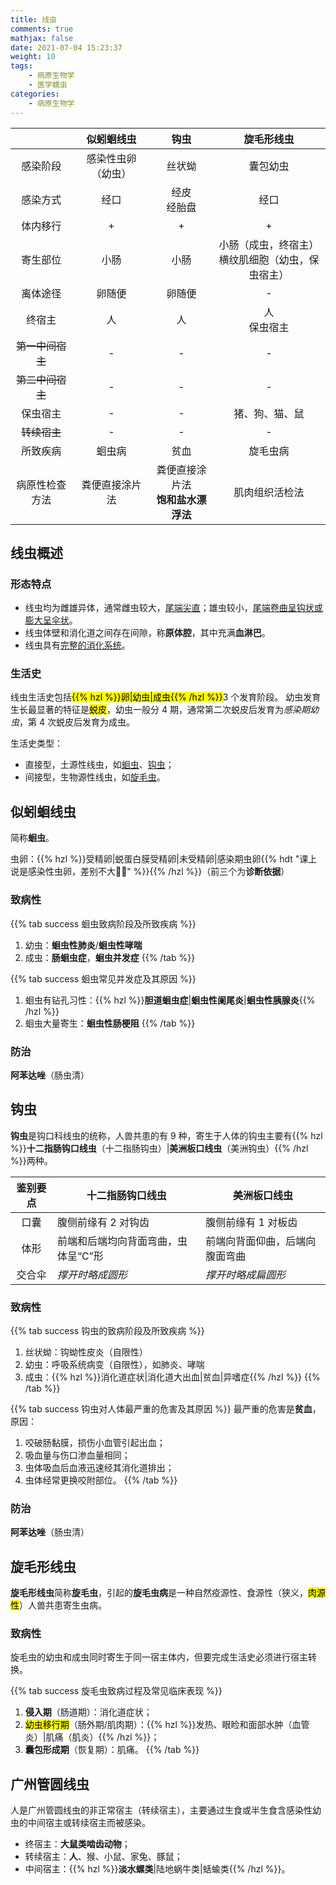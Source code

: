 ```yaml
---
title: 线虫
comments: true
mathjax: false
date: 2021-07-04 15:23:37
weight: 10
tags:
    - 病原生物学
    - 医学蠕虫
categories:
    - 病原生物学
---
```


|                  |     似蚓蛔线虫     |                  钩虫                 |                           旋毛形线虫                           |
|:----------------:|:------------------:|:-------------------------------------:|:--------------------------------------------------------------:|
|     感染阶段     | 感染性虫卵（幼虫） |                 丝状蚴                |                            囊包幼虫                            |
|     感染方式     |        经口        |            经皮<br/>经胎盘            |                              经口                              |
|     体内移行     |          +         |                   +                   |                                +                               |
|     寄生部位     |        小肠        |                  小肠                 | 小肠（成虫，终宿主）<br/>横纹肌细胞（幼虫，保虫宿主）          |
|     离体途径     |       卵随便       |                 卵随便                |                                -                               |
|      终宿主      |         人         |                   人                  |                         人<br>保虫宿主                         |
| ~~第一中间宿主~~ |          -         |                   -                   |                                -                               |
| ~~第二中间宿主~~ |          -         |                   -                   |                                -                               |
|     保虫宿主     |          -         |                   -                   |                         猪、狗、猫、鼠                         |
|   ~~转续宿主~~   |          -         |                   -                   |                                -                               |
|     所致疾病     |       蛔虫病       |                  贫血                 |                            旋毛虫病                            |
|  病原性检查方法  |   粪便直接涂片法   | 粪便直接涂片法<br/>**饱和盐水漂浮法** |                         肌肉组织活检法                         |

<!--more-->

## 线虫概述

### 形态特点

- 线虫均为雌雄异体，通常雌虫较大，<ins>尾端尖直</ins>；雄虫较小，<ins>尾端卷曲呈钩状或膨大呈伞状</ins>。
- 线虫体壁和消化道之间存在间隙，称**原体腔**，其中充满**血淋巴**。
- 线虫具有<ins>完整的消化系统</ins>。

### 生活史

线虫生活史包括<mark>{{% hzl %}}卵|幼虫|成虫{{% /hzl %}}</mark>3 个发育阶段。
幼虫发育生长最显著的特征是<mark>蜕皮</mark>，幼虫一般分 4 期，通常第二次蜕皮后发育为*感染期幼虫*，第 4 次蜕皮后发育为成虫。

生活史类型：
- 直接型，土源性线虫，如[蛔虫](#似蚓蛔线虫)、[钩虫](#钩虫)；
- 间接型，生物源性线虫，如[旋毛虫](#旋毛形线虫)。

## 似蚓蛔线虫

简称**蛔虫**。

虫卵：{{% hzl %}}受精卵|蜕蛋白膜受精卵|未受精卵|感染期虫卵{{% hdt "课上说是感染性虫卵，差别不大🤷🏻" %}}{{% /hzl %}}（前三个为**诊断依据**）

### 致病性

{{% tab success 蛔虫致病阶段及所致疾病 %}}
1. 幼虫：**蛔虫性肺炎**/**蛔虫性哮喘**
2. 成虫：**肠蛔虫症**，**蛔虫并发症**
{{% /tab %}}

{{% tab success 蛔虫常见并发症及其原因 %}}
1. 蛔虫有钻孔习性：{{% hzl %}}**胆道蛔虫症**|**蛔虫性阑尾炎**|**蛔虫性胰腺炎**{{% /hzl %}}
2. 蛔虫大量寄生：**蛔虫性肠梗阻**
{{% /tab %}}

### 防治

**阿苯达唑**（肠虫清）

## 钩虫

**钩虫**是钩口科线虫的统称，人兽共患的有 9 种，寄生于人体的钩虫主要有{{% hzl %}}**十二指肠钩口线虫**（十二指肠钩虫）|**美洲板口线虫**（美洲钩虫）{{% /hzl %}}两种。

| 鉴别要点 | 十二指肠钩口线虫                    | 美洲板口线虫                   |
|:--------:|-------------------------------------|--------------------------------|
|   口囊   | 腹侧前缘有 2 对钩齿                 | 腹侧前缘有 1 对板齿            |
|   体形   | 前端和后端均向背面弯曲，虫体呈“C”形 | 前端向背面仰曲，后端向腹面弯曲 |
|  交合伞  | *撑开时略成圆形*                    | *撑开时略成扁圆形*             |

### 致病性

{{% tab success 钩虫的致病阶段及所致疾病 %}}
1. 丝状蚴：钩蚴性皮炎（自限性）
2. 幼虫：呼吸系统病变（自限性），如肺炎、哮喘
3. 成虫：{{% hzl %}}消化道症状|消化道大出血|贫血|异嗜症{{% /hzl %}}
{{% /tab %}}

{{% tab success 钩虫对人体最严重的危害及其原因 %}}
最严重的危害是**贫血**，原因：
1. 咬破肠黏膜，损伤小血管引起出血；
2. 吸血量与伤口渗血量相同；
3. 虫体吸血后血液迅速经其消化道排出；
4. 虫体经常更换咬附部位。
{{% /tab %}}

### 防治

**阿苯达唑**（肠虫清）

## 旋毛形线虫

**旋毛形线虫**简称**旋毛虫**，引起的**旋毛虫病**是一种自然疫源性、食源性（狭义，<mark>肉源性</mark>）人兽共患寄生虫病。

### 致病性

旋毛虫的幼虫和成虫同时寄生于同一宿主体内，但要完成生活史必须进行宿主转换。

{{% tab success 旋毛虫致病过程及常见临床表现 %}}
1. **侵入期**（肠道期）：消化道症状；
2. <mark>幼虫移行期</mark>（肠外期/肌肉期）：{{% hzl %}}发热、眼睑和面部水肿（血管炎）|肌痛（肌炎）{{% /hzl %}}；
3. **囊包形成期**（恢复期）：肌痛。
{{% /tab %}}

## 广州管圆线虫

人是广州管圆线虫的非正常宿主（转续宿主），主要通过生食或半生食含感染性幼虫的中间宿主或转续宿主而被感染。

- 终宿主：**大鼠类啮齿动物**；
- 转续宿主：**人**、猴、小鼠、家兔、豚鼠；
- 中间宿主：{{% hzl %}}**淡水螺类**|陆地蜗牛类|蛞蝓类{{% /hzl %}}。
